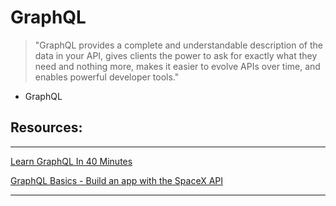 # GraphQL

> "GraphQL provides a complete and understandable description of the data in your API, gives clients the power to ask for exactly what they need and nothing more, makes it easier to evolve APIs over time, and enables powerful developer tools."

- GraphQL

## Resources:

---

[Learn GraphQL In 40 Minutes](https://www.youtube.com/watch?v=ZQL7tL2S0oQ)

[GraphQL Basics - Build an app with the SpaceX API](https://www.youtube.com/watch?v=7wzR4Ig5pTI)

---